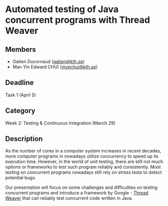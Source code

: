 # Automated testing of Java concurrent programs with Thread Weaver

## Members

- Gatien Ducornaud (gatien@kth.se)
- Man Yin Edward CHUI (myechui@kth.se)

## Deadline

Task 1 (April 5)

## Category

Week 2: Testing & Continuous Integration (March 29)

## Description

As the number of cores in a computer system increases in recent decades, more computer programs in nowadays utilize concurrency to speed up its execution time. However, in the world of unit testing, there are still not much options or frameworks to test such program reliably and consistently. Most testing on concurrent programs nowadays still rely on stress tests to detect potential bugs.

Our presentation will focus on some challenges and difficulties on testing concurrent programs and introduce a framework by Google - [Thread Weaver](https://github.com/google/thread-weaver) that can reliably test concurrent code written in Java.